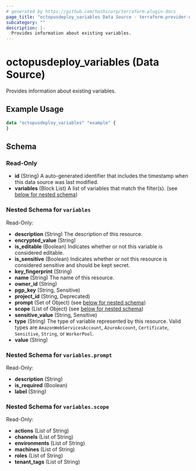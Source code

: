```yaml
---
# generated by https://github.com/hashicorp/terraform-plugin-docs
page_title: "octopusdeploy_variables Data Source - terraform-provider-octopusdeploy"
subcategory: ""
description: |-
  Provides information about existing variables.
---
```


# octopusdeploy_variables (Data Source)

Provides information about existing variables.

## Example Usage

```terraform
data "octopusdeploy_variables" "example" {
}
```

<!-- schema generated by tfplugindocs -->
## Schema

### Read-Only

- **id** (String) A auto-generated identifier that includes the timestamp when this data source was last modified.
- **variables** (Block List) A list of variables that match the filter(s). (see [below for nested schema](#nestedblock--variables))

<a id="nestedblock--variables"></a>
### Nested Schema for `variables`

Read-Only:

- **description** (String) The description of this resource.
- **encrypted_value** (String)
- **is_editable** (Boolean) Indicates whether or not this variable is considered editable.
- **is_sensitive** (Boolean) Indicates whether or not this resource is considered sensitive and should be kept secret.
- **key_fingerprint** (String)
- **name** (String) The name of this resource.
- **owner_id** (String)
- **pgp_key** (String, Sensitive)
- **project_id** (String, Deprecated)
- **prompt** (Set of Object) (see [below for nested schema](#nestedatt--variables--prompt))
- **scope** (List of Object) (see [below for nested schema](#nestedatt--variables--scope))
- **sensitive_value** (String, Sensitive)
- **type** (String) The type of variable represented by this resource. Valid types are `AmazonWebServicesAccount`, `AzureAccount`, `Certificate`, `Sensitive`, `String`, or `WorkerPool`.
- **value** (String)

<a id="nestedatt--variables--prompt"></a>
### Nested Schema for `variables.prompt`

Read-Only:

- **description** (String)
- **is_required** (Boolean)
- **label** (String)


<a id="nestedatt--variables--scope"></a>
### Nested Schema for `variables.scope`

Read-Only:

- **actions** (List of String)
- **channels** (List of String)
- **environments** (List of String)
- **machines** (List of String)
- **roles** (List of String)
- **tenant_tags** (List of String)


